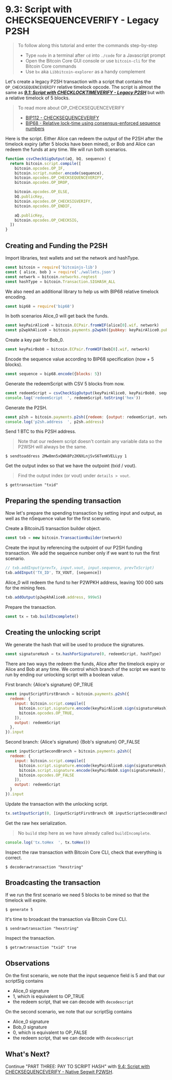 # 9.3: Script with CHECKSEQUENCEVERIFY - Legacy P2SH

> To follow along this tutorial and enter the commands step-by-step
> * Type `node` in a terminal after `cd` into `./code` for a Javascript prompt
> * Open the Bitcoin Core GUI console or use `bitcoin-cli` for the Bitcoin Core commands
> * Use `bx` aka `Libbitcoin-explorer` as a handy complement 

Let's create a legacy P2SH transaction with a script that contains the `OP_CHECKSEQUENCEVERIFY` relative timelock opcode.
The script is almost the same as **_[9.1: Script with CHECKLOCKTIMEVERIFY - Legacy P2SH](09_1_P2SH_CLTV.md)_** but with 
a relative timelock of 5 blocks.

> To read more about OP_CHECKSEQUENCEVERIFY 
>   * [BIP112 - CHECKSEQUENCEVERIFY](https://github.com/bitcoin/bips/blob/master/bip-0112.mediawiki)
>   * [BIP68 - Relative lock-time using consensus-enforced sequence numbers](https://github.com/bitcoin/bips/blob/master/bip-0068.mediawiki)

Here is the script.
Either Alice can redeem the output of the P2SH after the timelock expiry (after 5 blocks have been mined), or Bob and Alice
can redeem the funds at any time. 
We will run both scenarios.
```javascript
function csvCheckSigOutput(aQ, bQ, sequence) {
  return bitcoin.script.compile([
    bitcoin.opcodes.OP_IF,
    bitcoin.script.number.encode(sequence),
    bitcoin.opcodes.OP_CHECKSEQUENCEVERIFY,
    bitcoin.opcodes.OP_DROP,

    bitcoin.opcodes.OP_ELSE,
    bQ.publicKey,
    bitcoin.opcodes.OP_CHECKSIGVERIFY,
    bitcoin.opcodes.OP_ENDIF,

    aQ.publicKey,
    bitcoin.opcodes.OP_CHECKSIG,
  ])
}
```


## Creating and Funding the P2SH 

Import libraries, test wallets and set the network and hashType.
```javascript
const bitcoin = require('bitcoinjs-lib')
const { alice, bob } = require('./wallets.json')
const network = bitcoin.networks.regtest
const hashType = bitcoin.Transaction.SIGHASH_ALL
```

We also need an additional library to help us with BIP68 relative timelock encoding.
```javascript
const bip68 = require('bip68')
```

In both scenarios Alice_0 will get back the funds.
```javascript
const keyPairAlice0 = bitcoin.ECPair.fromWIF(alice[0].wif, network)
const p2wpkhAlice0 = bitcoin.payments.p2wpkh({pubkey: keyPairAlice0.publicKey, network})
```

Create a key pair for Bob_0.
```javascript
const keyPairBob0 = bitcoin.ECPair.fromWIF(bob[0].wif, network)
```

Encode the sequence value according to BIP68 specification (now + 5 blocks).
```javascript
const sequence = bip68.encode({blocks: 5})
```

Generate the redeemScript with CSV 5 blocks from now.
```javascript
const redeemScript = csvCheckSigOutput(keyPairAlice0, keyPairBob0, sequence)
console.log('redeemScript  ', redeemScript.toString('hex'))
```

Generate the P2SH.
```javascript
const p2sh = bitcoin.payments.p2sh({redeem: {output: redeemScript, network}, network})
console.log('p2sh.address  ', p2sh.address)
```

Send 1 BTC to this P2SH address.
> Note that our redeem script doesn't contain any variable data so the P2WSH will always be the same.
```
$ sendtoaddress 2Mw8mn5xQWk8Pz2KNXLnjSvS6TemKVELLyy 1
```

Get the output index so that we have the outpoint (txid / vout).
> Find the output index (or vout) under `details > vout`.
```
$ gettransaction "txid"
```


## Preparing the spending transaction

Now let's prepare the spending transaction by setting input and output, as well as the nSequence value for the first 
scenario.

Create a BitcoinJS transaction builder object.
```javascript
const txb = new bitcoin.TransactionBuilder(network)
```

Create the input by referencing the outpoint of our P2SH funding transaction.
We add the sequence number only if we want to run the first scenario.
```javascript
// txb.addInput(prevTx, input.vout, input.sequence, prevTxScript)
txb.addInput('TX_ID', TX_VOUT, [sequence])
```

Alice_0 will redeem the fund to her P2WPKH address, leaving 100 000 sats for the mining fees.
```javascript
txb.addOutput(p2wpkhAlice0.address, 999e5)
```

Prepare the transaction.
```javascript
const tx = txb.buildIncomplete()
```


## Creating the unlocking script

We generate the hash that will be used to produce the signatures.
```javascript
const signatureHash = tx.hashForSignature(0, redeemScript, hashType)
```

There are two ways the redeem the funds, Alice after the timelock expiry or Alice and Bob at any time.
We control which branch of the script we want to run by ending our unlocking script with a boolean value.

First branch: {Alice's signature} OP_TRUE
```javascript
const inputScriptFirstBranch = bitcoin.payments.p2sh({
  redeem: {
    input: bitcoin.script.compile([
      bitcoin.script.signature.encode(keyPairAlice0.sign(signatureHash), hashType),
      bitcoin.opcodes.OP_TRUE,
    ]),
    output: redeemScript
  },
}).input
```

Second branch: {Alice's signature} {Bob's signature} OP_FALSE
```javascript
const inputScriptSecondBranch = bitcoin.payments.p2sh({
  redeem: {
    input: bitcoin.script.compile([
      bitcoin.script.signature.encode(keyPairAlice0.sign(signatureHash), hashType),
      bitcoin.script.signature.encode(keyPairBob0.sign(signatureHash), hashType),
      bitcoin.opcodes.OP_FALSE
    ]),
    output: redeemScript
  }
}).input
```

Update the transaction with the unlocking script.
```javascript
tx.setInputScript(0, [inputScriptFirstBranch OR inputScriptSecondBranch])
```

Get the raw hex serialization.
> No `build` step here as we have already called `buildIncomplete`.
```javascript
console.log('tx.toHex  ', tx.toHex())
```

Inspect the raw transaction with Bitcoin Core CLI, check that everything is correct.
```
$ decoderawtransaction "hexstring"
```


## Broadcasting the transaction

If we run the first scenario we need 5 blocks to be mined so that the timelock will expire.
```
$ generate 5
```

It's time to broadcast the transaction via Bitcoin Core CLI.
```
$ sendrawtransaction "hexstring"
```

Inspect the transaction.
```
$ getrawtransaction "txid" true
```


## Observations

On the first scenario, we note that the input sequence field is 5 and that our scriptSig contains
  * Alice_0 signature
  * 1, which is equivalent to OP_TRUE
  * the redeem script, that we can decode with `decodescript`   
  
On the second scenario, we note that our scriptSig contains
  * Alice_0 signature
  * Bob_0 signature
  * 0, which is equivalent to OP_FALSE
  * the redeem script, that we can decode with `decodescript`


## What's Next?

Continue "PART THREE: PAY TO SCRIPT HASH" with [9.4: Script with CHECKSEQUENCEVERIFY - Native Segwit P2WSH](09_4_P2WSH_CSV.md).
